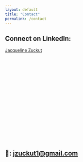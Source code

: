 ```yaml
---
layout: default
title: "Contact"
permalink: /contact
---
```



<script src="https://platform.linkedin.com/badges/js/profile.js" async defer type="text/javascript"></script>


## Connect on LinkedIn:


<div class="badge-base LI-profile-badge" data-locale="en_US" data-size="medium" data-theme="light" data-type="HORIZONTAL" data-vanity="jacqueline-zuckut" data-version="v1" data-rendered="true" data-uid="413364"><a class="badge-base__link LI-simple-link" href="https://www.linkedin.com/in/jacqueline-zuckut?trk=profile-badge">Jacqueline Zuckut</a><iframe frameborder="0" style="display: block;" height="286" width="310"></iframe></div>


## 📩: jzuckut1@gmail.com
